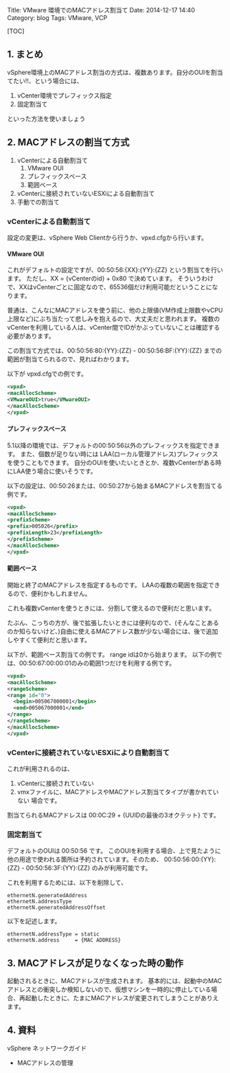 Title: VMware 環境でのMACアドレス割当て
Date: 2014-12-17 14:40
Category: blog
Tags: VMware, VCP

[TOC]

## 1. まとめ
vSphere環境上のMACアドレス割当の方式は、複数あります。自分のOUIを割当てたい!!、という場合には、

1. vCenter環境でプレフィックス指定
2. 固定割当て

といった方法を使いましょう

## 2. MACアドレスの割当て方式

1. vCenterによる自動割当て
    1. VMware OUI
    2. プレフィックスベース
    3. 範囲ベース
2. vCenterに接続されていないESXiによる自動割当て
3. 手動での割当て

### vCenterによる自動割当て
設定の変更は、vSphere Web Clientから行うか、vpxd.cfgから行います。
#### VMware OUI
これがデフォルトの設定ですが、00:50:56:{XX}:{YY}:{ZZ} という割当てを行います。
ただし、XX = {vCenterのid} + 0x80 で決めています。
そういうわけで、XXはvCenterごとに固定なので、65536個だけ利用可能だということになります。

普通は、こんなにMACアドレスを使う前に、他の上限値(VM作成上限数やvCPU上限など)にぶち当たって悲しみを抱えるので、大丈夫だと思われます。
複数のvCenterを利用している人は、vCenter間でIDがかぶっていないことは確認する必要があります。

この割当て方式では、00:50:56:80:{YY}:{ZZ} - 00:50:56:BF:{YY}:{ZZ} までの範囲が割当てられるので、見ればわかります。

以下が vpxd.cfgでの例です。

```xml
<vpxd>
<macAllocScheme>
<VMwareOUI>true</VMwareOUI>
</macAllocScheme>
</vpxd>
```

#### プレフィックスベース

5.1以降の環境では、デフォルトの00:50:56以外のプレフィックスを指定できます。
また、個数が足りない時には LAA(ローカル管理アドレス)プレフィックスを使うこともできます。
自分のOUIを使いたいときとか、複数vCenterがある時にLAA使う場合に使いそうです。

以下の設定は、00:50:26または、00:50:27から始まるMACアドレスを割当てる例です。

```xml
<vpxd>
<macAllocScheme>
<prefixScheme>
<prefix>005026</prefix>
<prefixLength>23</prefixLength>
</prefixScheme>
</macAllocScheme>
</vpxd>
```

#### 範囲ベース

開始と終了のMACアドレスを指定するものです。
LAAの複数の範囲を指定できるので、便利かもしれません。

これも複数vCenterを使うときには、分割して使えるので便利だと思います。

たぶん、こっちの方が、後で拡張したいときには便利なので、(そんなことあるのか知らないけど、)自由に使えるMACアドレス数が少ない場合には、後で追加しやすくて便利だと思います。

以下が、範囲ベース割当ての例です。 range idは0から始まります。 以下の例では、00:50:67:00:00:01のみの範囲1つだけを利用する例です。

```xml
<vpxd>
<macAllocScheme>
<rangeScheme>
<range id="0">
  <begin>005067000001</begin>
  <end>005067000001</end>
</range>
</rangeScheme>
</macAllocScheme>
</vpxd>
```
### vCenterに接続されていないESXiにより自動割当て
これが利用されるのは、
1. vCenterに接続されていない
2. vmxファイルに、MACアドレスやMACアドレス割当てタイプが書かれていない
場合です。

割当てられるMACアドレスは 00:0C:29 + {UUIDの最後の3オクテット} です。

### 固定割当て
デフォルトのOUIは 00:50:56 です。
このOUIを利用する場合、上で見たように他の用途で使われる箇所は予約されています。そのため、 00:50:56:00:{YY}:{ZZ} - 00:50:56:3F:{YY}:{ZZ} のみが利用可能です。

これを利用するためには、以下を削除して、

```
ethernetN.generatedAddress
ethernetN.addressType
ethernetN.generatedAddressOffset
```

以下を記述します。

```
ethernetN.addressType = static
ethernetN.address     = {MAC ADDRESS}
```

## 3. MACアドレスが足りなくなった時の動作

起動されるときに、MACアドレスが生成されます。
基本的には、起動中のMACアドレスとの衝突しか検知しないので、仮想マシンを一時的に停止している場合、再起動したときに、たまにMACアドレスが変更されてしまうことがありえます。

## 4. 資料
vSphere ネットワークガイド
- MACアドレスの管理

